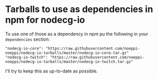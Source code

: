 # Tarballs to use as dependencies in npm for nodecg-io

To use one of those as a dependency in npm pu the following in your `dependencies` section:

```
"nodecg-io-core": "https://raw.githubusercontent.com/noeppi-noeppi/nodecg-io-tarballs/master/nodecg-io-core.tar.gz"
"nodecg-io-twitch": "https://raw.githubusercontent.com/noeppi-noeppi/nodecg-io-tarballs/master/nodecg-io-twitch.tar.gz"
```

I'll try to keep this as up-to-date as possible.